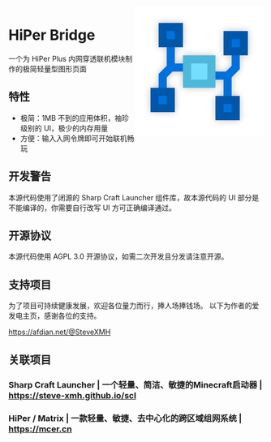 <img src="./assets/hiper-bridge-icon-x256.png" alt="scl-core logo" align="right">
<div align="left">
    <h1>HiPer Bridge</h1>
    <span>
        一个为 HiPer Plus 内网穿透联机模块制作的极简轻量型图形页面
    </span>
</div>

## 特性

- 极简：1MB 不到的应用体积，袖珍级别的 UI，极少的内存用量
- 方便：输入入网令牌即可开始联机畅玩

## 开发警告

本源代码使用了闭源的 Sharp Craft Launcher 组件库，故本源代码的 UI 部分是不能编译的，你需要自行改写 UI 方可正确编译通过。

## 开源协议

本源代码使用 AGPL 3.0 开源协议，如需二次开发且分发请注意开源。


## 支持项目

为了项目可持续健康发展，欢迎各位量力而行，捧人场捧钱场。
以下为作者的爱发电主页，感谢各位的支持。

https://afdian.net/@SteveXMH

## 关联项目

### Sharp Craft Launcher | 一个轻量、简洁、敏捷的Minecraft启动器 | https://steve-xmh.github.io/scl
### HiPer / Matrix | 一款轻量、敏捷、去中心化的跨区域组网系统 |  https://mcer.cn
